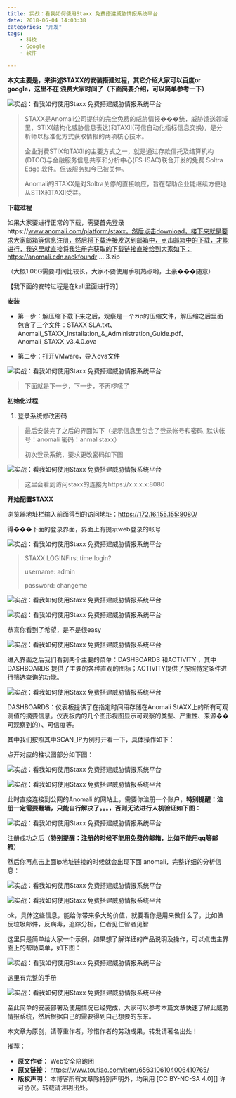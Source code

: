 ```yaml
---
title: 实战：看我如何使用Staxx 免费搭建威胁情报系统平台
date: 2018-06-04 14:03:38
categories: "开发"
tags:
	- 科技
	- Google
	- 软件

---
```


**本文主要是，来讲述STAXX的安装搭建过程，其它介绍大家可以百度or google，这里不在 浪费大家时间了（下面简要介绍，可以简单参考一下）**

![实战：看我如何使用Staxx 免费搭建威胁情报系统平台][Staxx]

> STAXX是Anomali公司提供的完全免费的威胁情报���统，威胁馈送领域里，STIX(结构化威胁信息表达)和TAXII(可信自动化指标信息交换)，是分析师以标准化方式获取情报的两项核心技术。
> 
> 企业消费STIX和TAXII的主要方式之一，就是通过存款信托及结算机构(DTCC)与金融服务信息共享和分析中心(FS-ISAC)联合开发的免费 Soltra Edge 软件。但该服务如今已被关停。
> 
> Anomali的STAXX是对Soltra关停的直接响应，旨在帮助企业能继续方便地从STIX和TAXII受益。

**下载过程**

如果大家要进行正常的下载，需要首先登录https://www.anomali.com/platform/staxx，然后点击download，接下来就是要求大家邮箱等信息注册，然后将下载连接发送到邮箱中，点击邮箱中的下载，才能进行，我这里就直接将我注册完获取的下载链接直接给到大家如下：https://anomali.cdn.rackfoundr ... 3.zip

（大概1.06G需要时间比较长，大家不要使用手机热点哟，土豪���随意）

【我下面的安转过程是在kali里面进行的】

**安装**

 *  第一步：解压缩下载下来之后，观察是一个zip的压缩文件，解压缩之后里面包含了三个文件：STAXX SLA.txt、Anomali\_STAXX\_Installation\_&\_Administration\_Guide.pdf、Anomali\_STAXX\_v3.4.0.ova

 *  第二步：打开VMware，导入ova文件

![实战：看我如何使用Staxx 免费搭建威胁情报系统平台][Staxx 1]

> 下面就是下一步，下一步，不再啰嗦了

**初始化过程**

1.  登录系统修改密码

> 最后安装完了之后的界面如下（提示信息里包含了登录帐号和密码, 默认帐号：anomali 密码：anmalistaxx）
> 
> 初次登录系统，要求更改密码如下图

![实战：看我如何使用Staxx 免费搭建威胁情报系统平台][Staxx 2]

> 这里会看到访问staxx的连接为https://x.x.x.x:8080

**开始配置STAXX**

浏览器地址栏输入前面得到的访问地址：https://172.16.155.155:8080/

得���下面的登录界面，界面上有提示web登录的帐号

![实战：看我如何使用Staxx 免费搭建威胁情报系统平台][Staxx 3]

> STAXX LOGINFirst time login?
> 
> username: admin
> 
> password: changeme

![实战：看我如何使用Staxx 免费搭建威胁情报系统平台][Staxx 4]

![实战：看我如何使用Staxx 免费搭建威胁情报系统平台][Staxx 5]

恭喜你看到了希望，是不是很easy

![实战：看我如何使用Staxx 免费搭建威胁情报系统平台][Staxx 6]

进入界面之后我们看到两个主要的菜单：DASHBOARDS 和ACTIVITY ，其中DASHBOARDS 提供了主要的各种直观的图标；ACTIVITY提供了按照特定条件进行筛选查询的功能。

![实战：看我如何使用Staxx 免费搭建威胁情报系统平台][Staxx 7]

DASHBOARDS：仪表板提供了在指定时间段存储在Anomali StAXX上的所有可观测值的摘要信息。仪表板内的几个图形视图显示可观察的类型、严重性、来源��可观察到的）、可信度等。

其中我们按照其中SCAN\_IP为例打开看一下，具体操作如下：

点开对应的柱状图部分如下图：

![实战：看我如何使用Staxx 免费搭建威胁情报系统平台][Staxx 8]

![实战：看我如何使用Staxx 免费搭建威胁情报系统平台][Staxx 9]

此时直接连接到公网的Anomali 的网站上，需要你注册一个账户，**特别提醒：注册一定需要翻墙，只能自行解决了。。。，否则无法进行人机验证如下图：**

![实战：看我如何使用Staxx 免费搭建威胁情报系统平台][Staxx 10]

注册成功之后（**特别提醒：注册的时候不能用免费的邮箱，比如不能用qq等邮箱**）

然后你再点击上面ip地址链接的时候就会出现下面 anomali，完整详细的分析信息：

![实战：看我如何使用Staxx 免费搭建威胁情报系统平台][Staxx 11]

![实战：看我如何使用Staxx 免费搭建威胁情报系统平台][Staxx 12]

ok，具体这些信息，能给你带来多大的价值，就要看你是用来做什么了，比如做反垃圾邮件，反病毒，追踪分析，仁者见仁智者见智

这里只是简单给大家一个示例，如果想了解详细的产品说明及操作，可以点击主界面上的帮助菜单，如下图：

![实战：看我如何使用Staxx 免费搭建威胁情报系统平台][Staxx 13]

这里有完整的手册

![实战：看我如何使用Staxx 免费搭建威胁情报系统平台][Staxx 14]

至此简单的安装部署及使用情况已经完成，大家可以参考本篇文章快速了解此威胁情报系统，然后根据自己的需要得到自己想要的东东。

本文章为原创，请尊重作者，珍惜作者的劳动成果，转发请著名出处！

推荐：


[Staxx]: /pro/os/crawler/IAAR-VZAM-VBNI.jpg
[Staxx 1]: /pro/os/crawler/QU22-EBNZ-NM7F.jpg
[Staxx 2]: /pro/os/crawler/VMAU-RVJE-YNFM.jpg
[Staxx 3]: /pro/os/crawler/VNA7-NUER-6322.jpg
[Staxx 4]: /pro/os/crawler/VENY-QVRJ-2E2A.jpg
[Staxx 5]: /pro/os/crawler/B7NA-EAYR-NZFA.jpg
[Staxx 6]: /pro/os/crawler/2YQZ-ZQAU-MFYE.jpg
[Staxx 7]: /pro/os/crawler/BNJJ-MFBU-IQRI.jpg
[Staxx 8]: /pro/os/crawler/VBAN-7R2Y-63QJ.jpg
[Staxx 9]: /pro/os/crawler/FEFF-ENA3-A2AV.jpg
[Staxx 10]: /pro/os/crawler/MZBU-NIBQ-3IRJ.jpg
[Staxx 11]: /pro/os/crawler/3ABB-7ZEV-JZJF.jpg
[Staxx 12]: /pro/os/crawler/IAFV-NJYF-IA2Q.jpg
[Staxx 13]: /pro/os/crawler/RYAF-YFVF-Q2YN.jpg
[Staxx 14]: /pro/os/crawler/UMER-JNJQ-IVYA.jpg
 *  **原文作者：** Web安全陪跑团
 *  **原文链接：** https://www.toutiao.com/item/6563106104006410765/
 *  **版权声明：** 本博客所有文章除特别声明外，均采用 [CC BY-NC-SA 4.0][] 许可协议。转载请注明出处。